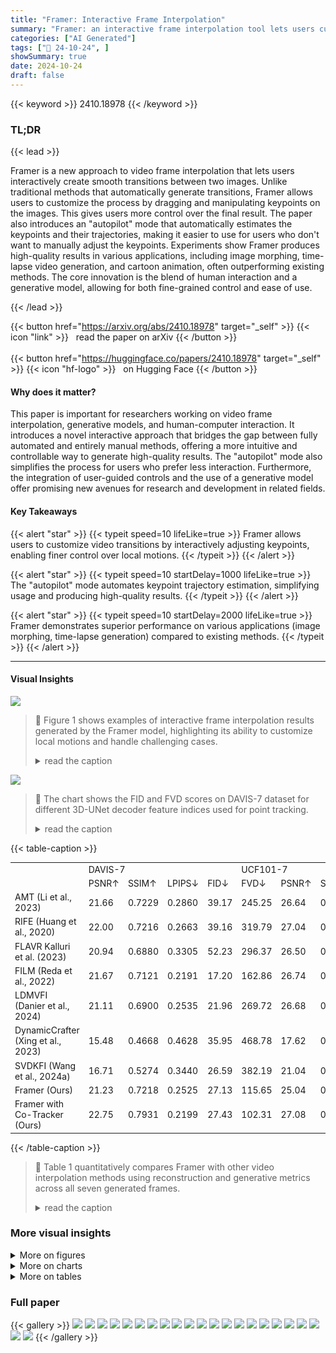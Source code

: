 ```yaml
---
title: "Framer: Interactive Frame Interpolation"
summary: "Framer: an interactive frame interpolation tool lets users customize video transitions by adjusting keypoints, yielding smooth, creative results—even handling complex scenarios with an 'autopilot' mod..."
categories: ["AI Generated"]
tags: ["🔖 24-10-24", ]
showSummary: true
date: 2024-10-24
draft: false
---
```


{{< keyword >}} 2410.18978 {{< /keyword >}}

### TL;DR


{{< lead >}}

Framer is a new approach to video frame interpolation that lets users interactively create smooth transitions between two images. Unlike traditional methods that automatically generate transitions, Framer allows users to customize the process by dragging and manipulating keypoints on the images. This gives users more control over the final result.  The paper also introduces an "autopilot" mode that automatically estimates the keypoints and their trajectories, making it easier to use for users who don't want to manually adjust the keypoints. Experiments show Framer produces high-quality results in various applications, including image morphing, time-lapse video generation, and cartoon animation, often outperforming existing methods.  The core innovation is the blend of human interaction and a generative model, allowing for both fine-grained control and ease of use.

{{< /lead >}}


{{< button href="https://arxiv.org/abs/2410.18978" target="_self" >}}
{{< icon "link" >}} &nbsp; read the paper on arXiv
{{< /button >}}
<br><br>
{{< button href="https://huggingface.co/papers/2410.18978" target="_self" >}}
{{< icon "hf-logo" >}} &nbsp; on Hugging Face
{{< /button >}}

#### Why does it matter?
This paper is important for researchers working on video frame interpolation, generative models, and human-computer interaction.  It introduces a novel interactive approach that bridges the gap between fully automated and entirely manual methods, offering a more intuitive and controllable way to generate high-quality results. The "autopilot" mode also simplifies the process for users who prefer less interaction.  Furthermore, the integration of user-guided controls and the use of a generative model offer promising new avenues for research and development in related fields.
#### Key Takeaways

{{< alert "star" >}}
{{< typeit speed=10 lifeLike=true >}} Framer allows users to customize video transitions by interactively adjusting keypoints, enabling finer control over local motions. {{< /typeit >}}
{{< /alert >}}

{{< alert "star" >}}
{{< typeit speed=10 startDelay=1000 lifeLike=true >}} The "autopilot" mode automates keypoint trajectory estimation, simplifying usage and producing high-quality results. {{< /typeit >}}
{{< /alert >}}

{{< alert "star" >}}
{{< typeit speed=10 startDelay=2000 lifeLike=true >}} Framer demonstrates superior performance on various applications (image morphing, time-lapse generation) compared to existing methods. {{< /typeit >}}
{{< /alert >}}

------
#### Visual Insights



![](https://ai-paper-reviewer.com/2410.18978/figures_1_0.png)

> 🔼 Figure 1 shows examples of interactive frame interpolation results generated by the Framer model, highlighting its ability to customize local motions and handle challenging cases.
> <details>
> <summary>read the caption</summary>
> Figure 1: Showcases produced by our Framer. It facilitates fine-grained customization of local motions and generates varying interpolation results given the same input start and end frame pair (first 3 rows). Moreover, Framer handles challenging cases and can realize smooth image morphing (last 2 rows). The input trajectories are overlayed on the frames.
> </details>





![](https://ai-paper-reviewer.com/2410.18978/charts_15_0.png)

> 🔼 The chart shows the FID and FVD scores on DAVIS-7 dataset for different 3D-UNet decoder feature indices used for point tracking.
> <details>
> <summary>read the caption</summary>
> Figure S1: Ablations on diffusion feature for point tracking at test time, experiments conducted on DAVIS-7 (left) and UCF101-7 (right).
> </details>





{{< table-caption >}}
<table id='1' style='font-size:14px'><tr><td></td><td colspan="4">DAVIS-7</td><td colspan="6">UCF101-7</td></tr><tr><td></td><td>PSNR↑</td><td>SSIM↑</td><td>LPIPS↓</td><td>FID↓</td><td>FVD↓</td><td>PSNR↑</td><td>SSIM↑</td><td>LPIPS↓</td><td>FID↓</td><td>FVD↓</td></tr><tr><td>AMT (Li et al., 2023)</td><td>21.66</td><td>0.7229</td><td>0.2860</td><td>39.17</td><td>245.25</td><td>26.64</td><td>0.9000</td><td>0.1878</td><td>37.80</td><td>270.98</td></tr><tr><td>RIFE (Huang et al., 2020)</td><td>22.00</td><td>0.7216</td><td>0.2663</td><td>39.16</td><td>319.79</td><td>27.04</td><td>0.9020</td><td>0.1575</td><td>27.96</td><td>300.40</td></tr><tr><td>FLAVR Kalluri et al. (2023)</td><td>20.94</td><td>0.6880</td><td>0.3305</td><td>52.23</td><td>296.37</td><td>26.50</td><td>0.8982</td><td>0.1836</td><td>37.79</td><td>279.58</td></tr><tr><td>FILM (Reda et al., 2022)</td><td>21.67</td><td>0.7121</td><td>0.2191</td><td>17.20</td><td>162.86</td><td>26.74</td><td>0.8983</td><td>0.1378</td><td>16.22</td><td>239.48</td></tr><tr><td>LDMVFI (Danier et al., 2024)</td><td>21.11</td><td>0.6900</td><td>0.2535</td><td>21.96</td><td>269.72</td><td>26.68</td><td>0.8955</td><td>0.1446</td><td>17.55</td><td>270.33</td></tr><tr><td>DynamicCrafter (Xing et al., 2023)</td><td>15.48</td><td>0.4668</td><td>0.4628</td><td>35.95</td><td>468.78</td><td>17.62</td><td>0.7082</td><td>0.3361</td><td>61.71</td><td>646.91</td></tr><tr><td>SVDKFI (Wang et al., 2024a)</td><td>16.71</td><td>0.5274</td><td>0.3440</td><td>26.59</td><td>382.19</td><td>21.04</td><td>0.7991</td><td>0.2146</td><td>44.81</td><td>301.33</td></tr><tr><td>Framer (Ours)</td><td>21.23</td><td>0.7218</td><td>0.2525</td><td>27.13</td><td>115.65</td><td>25.04</td><td>0.8806</td><td>0.1714</td><td>31.69</td><td>181.55</td></tr><tr><td>Framer with Co-Tracker (Ours)</td><td>22.75</td><td>0.7931</td><td>0.2199</td><td>27.43</td><td>102.31</td><td>27.08</td><td>0.9024</td><td>0.1714</td><td>32.37</td><td>159.87</td></tr></table>{{< /table-caption >}}

> 🔼 Table 1 quantitatively compares Framer with other video interpolation methods using reconstruction and generative metrics across all seven generated frames.
> <details>
> <summary>read the caption</summary>
> Table 1: Quantitative comparison with existing video interpolation methods on reconstruction and generative metrics, evaluated on all 7 generated frames.
> </details>



### More visual insights

<details>
<summary>More on figures
</summary>


![](https://ai-paper-reviewer.com/2410.18978/figures_4_0.png)

> 🔼 Figure 2 illustrates the architecture of Framer, showing its interactive mode, autopilot mode, trajectory controlling branch, and video frame interpolation fine-tuning process.
> <details>
> <summary>read the caption</summary>
> Figure 2: Framer supports (a) a user-interactive mode for customized point trajectories and (b) an 'autopilot' mode for video frame interpolation without trajectory inputs. During training, (d) we fine-tune the 3D-UNet of a pre-trained video diffusion model for video frame interpolation. Afterward, (c) we introduce point trajectory control by freezing the 3D-UNet and fine-tuning the controlling branch.
> </details>



![](https://ai-paper-reviewer.com/2410.18978/figures_5_0.png)

> 🔼 Figure 3 illustrates the bi-directional point tracking method used in Framer's 'autopilot' mode for estimating point trajectories.
> <details>
> <summary>read the caption</summary>
> Figure 3: Point trajectory estimation. The point trajectory is initialized by interpolating the coordinates of matched keypoints. In each de-noising step, we perform point tracking by finding the nearest neighbor of keypoints in the start and end frames, respectively. Lastly, We check the bi-directional tracking consistency before updating the point coordinate.
> </details>



![](https://ai-paper-reviewer.com/2410.18978/figures_6_0.png)

> 🔼 Figure 4 shows a qualitative comparison of the middle frame of seven interpolated frames generated by different methods, including the ground truth.
> <details>
> <summary>read the caption</summary>
> Figure 4: Qualitative comparison. 'GT’ strands for ground truth. For each method, we only present the middle frame of 7 interpolated frames. The full results can be seen in Fig. S4 and Fig. S5 in the Appendix.
> </details>



![](https://ai-paper-reviewer.com/2410.18978/figures_6_1.png)

> 🔼 The figure is a pie chart showing the results of a human preference test comparing Framer with several other video interpolation methods, indicating that Framer is overwhelmingly preferred.
> <details>
> <summary>read the caption</summary>
> Figure 5: Reults on human preference.
> </details>



![](https://ai-paper-reviewer.com/2410.18978/figures_7_0.png)

> 🔼 The figure shows three sets of video frame interpolation results, each generated with different drag controls, demonstrating the fine-grained customization offered by the Framer model.
> <details>
> <summary>read the caption</summary>
> Figure 6: Results on user interaction. The first row is generated without drag input, while the other two are generated with different drag controls. Customized trajectories are overlaid on frames.
> </details>



![](https://ai-paper-reviewer.com/2410.18978/figures_7_1.png)

> 🔼 The figure showcases various frame interpolation results generated by the Framer model, highlighting its ability to handle fine-grained customization and challenging scenarios.
> <details>
> <summary>read the caption</summary>
> Figure 1: Showcases produced by our Framer. It facilitates fine-grained customization of local motions and generates varying interpolation results given the same input start and end frame pair (first 3 rows). Moreover, Framer handles challenging cases and can realize smooth image morphing (last 2 rows). The input trajectories are overlayed on the frames.
> </details>



![](https://ai-paper-reviewer.com/2410.18978/figures_8_0.png)

> 🔼 Figure 1 showcases examples of frame interpolation results generated by the Framer model, highlighting its ability to customize local motions and handle challenging interpolation scenarios.
> <details>
> <summary>read the caption</summary>
> Figure 1: Showcases produced by our Framer. It facilitates fine-grained customization of local motions and generates varying interpolation results given the same input start and end frame pair (first 3 rows). Moreover, Framer handles challenging cases and can realize smooth image morphing (last 2 rows). The input trajectories are overlayed on the frames.
> </details>



![](https://ai-paper-reviewer.com/2410.18978/figures_8_1.png)

> 🔼 Figure 1 showcases examples of frame interpolation results generated by the Framer model, highlighting its ability to customize local motions and handle challenging cases.
> <details>
> <summary>read the caption</summary>
> Figure 1: Showcases produced by our Framer. It facilitates fine-grained customization of local motions and generates varying interpolation results given the same input start and end frame pair (first 3 rows). Moreover, Framer handles challenging cases and can realize smooth image morphing (last 2 rows). The input trajectories are overlayed on the frames.
> </details>



![](https://ai-paper-reviewer.com/2410.18978/figures_9_0.png)

> 🔼 Figure 1 showcases the results of Framer, demonstrating its ability to customize local motions and generate varying interpolation results from the same input frames, including handling challenging cases.
> <details>
> <summary>read the caption</summary>
> Figure 1: Showcases produced by our Framer. It facilitates fine-grained customization of local motions and generates varying interpolation results given the same input start and end frame pair (first 3 rows). Moreover, Framer handles challenging cases and can realize smooth image morphing (last 2 rows). The input trajectories are overlayed on the frames.
> </details>



![](https://ai-paper-reviewer.com/2410.18978/figures_9_1.png)

> 🔼 The figure shows ablation studies on each component of the Framer model, demonstrating the impact of trajectory guidance, trajectory updates, and bi-directional consistency verification on the final video interpolation results.
> <details>
> <summary>read the caption</summary>
> Figure 12: Ablations on each component. 'w/o trajectory' denotes inference without guidance from point trajectory, 'w/o traj. update' indicates inference without trajectory updates, and 'w/o bi' suggests trajectory updating without bi-directional consistency verification.
> </details>



![](https://ai-paper-reviewer.com/2410.18978/figures_17_0.png)

> 🔼 Figure 4 presents a qualitative comparison of the proposed Framer model with other state-of-the-art video frame interpolation methods, showing the middle frame of seven generated frames for each method.
> <details>
> <summary>read the caption</summary>
> Figure 4: Qualitative comparison. 'GT” strands for ground truth. For each method, we only present the middle frame of 7 interpolated frames. The full results can be seen in Fig. S4 and Fig. S5 in the Appendix.
> </details>



![](https://ai-paper-reviewer.com/2410.18978/figures_18_0.png)

> 🔼 Figure 4 shows a qualitative comparison of the proposed Framer method against several state-of-the-art video frame interpolation methods, showcasing the superior visual quality of Framer's results.
> <details>
> <summary>read the caption</summary>
> Figure 4: Qualitative comparison. 'GT” strands for ground truth. For each method, we only present the middle frame of 7 interpolated frames. The full results can be seen in Fig. S4 and Fig. S5 in the Appendix.
> </details>



![](https://ai-paper-reviewer.com/2410.18978/figures_19_0.png)

> 🔼 Figure 4 showcases a qualitative comparison of the proposed Framer model with existing methods for video frame interpolation on various sequences, highlighting the superior visual quality and detail preservation of Framer.
> <details>
> <summary>read the caption</summary>
> Figure 4: Qualitative comparison. “GT” strands for ground truth. For each method, we only present the middle frame of 7 interpolated frames. The full results can be seen in Fig. S4 and Fig. S5 in the Appendix.
> </details>



![](https://ai-paper-reviewer.com/2410.18978/figures_20_0.png)

> 🔼 Figure 4 shows a qualitative comparison of the proposed Framer model against several state-of-the-art video frame interpolation methods on various application scenarios.
> <details>
> <summary>read the caption</summary>
> Figure 4: Qualitative comparison. 'GT’ strands for ground truth. For each method, we only present the middle frame of 7 interpolated frames. The full results can be seen in Fig. S4 and Fig. S5 in the Appendix.
> </details>



![](https://ai-paper-reviewer.com/2410.18978/figures_21_0.png)

> 🔼 Figure 1 showcases examples of frame interpolation results produced by the Framer model, highlighting its ability to handle various levels of motion complexity and user customization.
> <details>
> <summary>read the caption</summary>
> Figure 1: Showcases produced by our Framer. It facilitates fine-grained customization of local motions and generates varying interpolation results given the same input start and end frame pair (first 3 rows). Moreover, Framer handles challenging cases and can realize smooth image morphing (last 2 rows). The input trajectories are overlayed on the frames.
> </details>



![](https://ai-paper-reviewer.com/2410.18978/figures_21_1.png)

> 🔼 The figure showcases the results of interactive frame interpolation using Framer, demonstrating fine-grained control over local motions and smooth transitions between frames, even in challenging scenarios.
> <details>
> <summary>read the caption</summary>
> Figure 1: Showcases produced by our Framer. It facilitates fine-grained customization of local motions and generates varying interpolation results given the same input start and end frame pair (first 3 rows). Moreover, Framer handles challenging cases and can realize smooth image morphing (last 2 rows). The input trajectories are overlayed on the frames.
> </details>



![](https://ai-paper-reviewer.com/2410.18978/figures_22_0.png)

> 🔼 Figure 1 showcases examples of frame interpolation results generated by the Framer model, highlighting its ability to customize local motions and handle challenging cases.
> <details>
> <summary>read the caption</summary>
> Figure 1: Showcases produced by our Framer. It facilitates fine-grained customization of local motions and generates varying interpolation results given the same input start and end frame pair (first 3 rows). Moreover, Framer handles challenging cases and can realize smooth image morphing (last 2 rows). The input trajectories are overlayed on the frames.
> </details>



![](https://ai-paper-reviewer.com/2410.18978/figures_22_1.png)

> 🔼 Figure 1 showcases the interactive frame interpolation results produced by Framer, demonstrating its ability to customize local motions and handle challenging cases.
> <details>
> <summary>read the caption</summary>
> Figure 1: Showcases produced by our Framer. It facilitates fine-grained customization of local motions and generates varying interpolation results given the same input start and end frame pair (first 3 rows). Moreover, Framer handles challenging cases and can realize smooth image morphing (last 2 rows). The input trajectories are overlayed on the frames.
> </details>



![](https://ai-paper-reviewer.com/2410.18978/figures_22_2.png)

> 🔼 Figure 1 showcases examples of frame interpolation results generated by the Framer model, highlighting its ability to customize local motions and handle challenging cases.
> <details>
> <summary>read the caption</summary>
> Figure 1: Showcases produced by our Framer. It facilitates fine-grained customization of local motions and generates varying interpolation results given the same input start and end frame pair (first 3 rows). Moreover, Framer handles challenging cases and can realize smooth image morphing (last 2 rows). The input trajectories are overlayed on the frames.
> </details>



</details>



<details>
<summary>More on charts
</summary>


![](https://ai-paper-reviewer.com/2410.18978/charts_15_1.png)

> 🔼 The chart shows the FID and FVD scores on DAVIS-7 and UCF101-7 datasets for different 3D-UNet decoder feature indices used for point tracking in the Framer model.
> <details>
> <summary>read the caption</summary>
> Figure S1: Ablations on diffusion feature for point tracking at test time, experiments conducted on DAVIS-7 (left) and UCF101-7 (right).
> </details>


![](https://ai-paper-reviewer.com/2410.18978/charts_15_2.png)

> 🔼 The chart displays the FID and FVD scores on the DAVIS-7 dataset, varying the start and end steps used for correspondence guidance during diffusion sampling.
> <details>
> <summary>read the caption</summary>
> Figure S2: Ablations on the start and end diffusion steps for correspondence guidance, experiments conducted on DAVIS-7 (left) and UCF101-7 (right). We use a total sampling step of 30.
> </details>


![](https://ai-paper-reviewer.com/2410.18978/charts_15_3.png)

> 🔼 The chart displays the FID and FVD scores on DAVIS-7 and UCF101-7 datasets for different ranges of diffusion steps used for correspondence guidance.
> <details>
> <summary>read the caption</summary>
> Figure S2: Ablations on the start and end diffusion steps for correspondence guidance, experiments conducted on DAVIS-7 (left) and UCF101-7 (right). We use a total sampling step of 30.
> </details>


![](https://ai-paper-reviewer.com/2410.18978/charts_16_0.png)

> 🔼 The chart shows the impact of varying the number of trajectories used for guidance on FID and FVD scores for video frame interpolation on the DAVIS-7 and UCF101-7 datasets.
> <details>
> <summary>read the caption</summary>
> Figure S3: Ablations on the number of trajectories for guidance during sampling, experiments conducted on DAVIS-7 (left) and UCF101-7 (right).
> </details>


![](https://ai-paper-reviewer.com/2410.18978/charts_16_1.png)

> 🔼 The chart displays the FID and FVD scores on DAVIS-7 and UCF101-7 datasets for different numbers of trajectories used for guidance during sampling.
> <details>
> <summary>read the caption</summary>
> Figure S3: Ablations on the number of trajectories for guidance during sampling, experiments conducted on DAVIS-7 (left) and UCF101-7 (right).
> </details>


</details>



<details>
<summary>More on tables
</summary>


{{< table-caption >}}
<table id='1' style='font-size:16px'><tr><td>Tianyu Ding, Luming Liang, Zhihui Zhu, and Ilya Zharkov. CDFI: compression-driven network design for frame interpolation. In IEEE Conf. Comput. Vis. Pattern Recog., 2021.</td></tr><tr><td>Jiong Dong, Kaoru Ota, and Mianxiong Dong. Video frame interpolation: A comprehensive survey. ACM Trans. Multim. Comput. Commun. Appl., 2023.</td></tr><tr><td>Haiwen Feng, Zheng Ding, Zhihao Xia, Simon Niklaus, Victoria Fernandez Abrevaya, Michael J. Black, and Xuaner Zhang. Explorative inbetweening of time and space. arXiv: Computing Research Repo., abs/2403.14611, 2024.</td></tr><tr><td>Songwei Ge, Seungjun Nah, Guilin Liu, Tyler Poon, Andrew Tao, Bryan Catanzaro, David Jacobs, Jia-Bin Huang, Ming-Yu Liu, and Yogesh Balaji. Preserve your own correlation: A noise prior for video diffusion models. In Int. Conf. Comput. Vis., 2023.</td></tr><tr><td>Shurui Gui, Chaoyue Wang, Qihua Chen, and Dacheng Tao. Featureflow: Robust video interpolation via structure-to-texture generation. In IEEE Conf. Comput. Vis. Pattern Recog., 2020.</td></tr><tr><td>Yuwei Guo, Ceyuan Yang, Anyi Rao, Maneesh Agrawala, Dahua Lin, and Bo Dai. Sparsectrl: Adding sparse controls to text-to-video diffusion models. arXiv: Computing Research Repo., abs/2311.16933, 2023.</td></tr><tr><td>Hao He, Yinghao Xu, Yuwei Guo, Gordon Wetzstein, Bo Dai, Hongsheng Li, and Ceyuan Yang. Cameractrl: Enabling camera control for text-to-video generation. arXiv: Computing Research Repo., abs/2404.02101, 2024.</td></tr><tr><td>Zhewei Huang, Tianyuan Zhang, Wen Heng, Boxin Shi, and Shuchang Zhou. RIFE: real-time intermediate flow estimation for video frame interpolation. arXiv: Computing Research Repo., abs/2011.06294, 2020.</td></tr><tr><td>Siddhant Jain, Daniel Watson, Eric Tabellion, Aleksander Holynski, Ben Poole, and Janne Kontkanen. Video interpolation with diffusion models. arXiv: Computing Research Repo., abs/2404.01203, 2024.</td></tr><tr><td>Huaizu Jiang, Deqing Sun, Varun Jampani, Ming-Hsuan Yang, Erik G. Learned-Miller, and Jan Kautz. Super slomo: High quality estimation of multiple intermediate frames for video interpolation. In IEEE Conf. Comput. Vis. Pattern Recog., 2018.</td></tr><tr><td>Xin Jin, Longhai Wu, Guotao Shen, Youxin Chen, Jie Chen, Jayoon Koo, and Cheul-Hee Hahm. Enhanced bi-directional motion estimation for video frame interpolation. In IEEE Winter Conf. Appl. Comput. Vis., 2023.</td></tr><tr><td>Tarun Kalluri, Deepak Pathak, Manmohan Chandraker, and Du Tran. FLAVR: flow-agnostic video representations for fast frame interpolation. In IEEE Winter Conf. Appl. Comput. Vis., 2023.</td></tr><tr><td>Nikita Karaev, Ignacio Rocco, Benjamin Graham, Natalia Neverova, Andrea Vedaldi, and Christian Rupprecht. Cotracker: It is better to track together. arXiv: Computing Research Repo., abs/2307.07635, 2023.</td></tr><tr><td>Lingtong Kong, Boyuan Jiang, Donghao Luo, Wenqing Chu, Xiaoming Huang, Ying Tai, Chengjie Wang, and Jie Yang. Ifrnet: Intermediate feature refine network for efficient frame interpolation. In IEEE Conf. Comput. Vis. Pattern Recog., 2022.</td></tr><tr><td>Hyeongmin Lee, Taeoh Kim, Tae-Young Chung, Daehyun Pak, Yuseok Ban, and Sangyoun Lee. Adacof: Adaptive collaboration of flows for video frame interpolation. In IEEE Conf. Comput. Vis. Pattern Recog., 2020.</td></tr><tr><td>Changlin Li, Guangyang Wu, Yanan Sun, Xin Tao, Chi-Keung Tang, and Yu- Wing Tai. H-VFI: hierarchical frame interpolation for videos with large motions. arXiv: Computing Research Repo., abs/2211.11309, 2022.</td></tr><tr><td>Zhen Li, Zuo-Liang Zhu, Linghao Han, Qibin Hou, Chun-Le Guo, and Ming-Ming Cheng. AMT: all-pairs multi-field transforms for efficient frame interpolation. In IEEE Conf. Comput. Vis. Pattern Recog., 2023.</td></tr></table>{{< /table-caption >}}
> 🔼 Table 1 quantitatively compares Framer's performance against other video interpolation methods using reconstruction and generative metrics across 7 generated frames.
> <details>
> <summary>read the caption</summary>
> Table 1: Quantitative comparison with existing video interpolation methods on reconstruction and generative metrics, evaluated on all 7 generated frames.
> </details>

{{< table-caption >}}
<table id='6' style='font-size:14px'><tr><td></td><td colspan="5">DAVIS-7</td><td colspan="5">UCF101-7</td></tr><tr><td></td><td>PSNR↑</td><td>SSIM↑</td><td>LPIPS↓</td><td>FID↓</td><td>FVD↓</td><td>PSNR↑</td><td>SSIM↑</td><td>LPIPS↓</td><td>FID↓</td><td>FVD↓</td></tr><tr><td>w/o trajectory</td><td>20.19</td><td>0.6831</td><td>0.2787</td><td>28.25</td><td>128.71</td><td>24.16</td><td>0.8677</td><td>0.1798</td><td>32.64</td><td>195.54</td></tr><tr><td>w/o traj. updating</td><td>20.82</td><td>0.7054</td><td>0.2621</td><td>27.33</td><td>120.73</td><td>24.69</td><td>0.8748</td><td>0.1842</td><td>31.95</td><td>187.37</td></tr><tr><td>w/o bi-directional</td><td>20.94</td><td>0.7102</td><td>0.2602</td><td>27.23</td><td>116.81</td><td>24.73</td><td>0.8746</td><td>0.1845</td><td>31.66</td><td>183.74</td></tr><tr><td>Framer (Ours)</td><td>21.23</td><td>0.7218</td><td>0.2525</td><td>27.13</td><td>115.65</td><td>25.04</td><td>0.8806</td><td>0.1714</td><td>31.69</td><td>181.55</td></tr></table>{{< /table-caption >}}
> 🔼 Table 1 quantitatively compares Framer with other video interpolation methods using reconstruction and generative metrics across 7 generated frames.
> <details>
> <summary>read the caption</summary>
> Table 1: Quantitative comparison with existing video interpolation methods on reconstruction and generative metrics, evaluated on all 7 generated frames.
> </details>

{{< table-caption >}}
<table id='8' style='font-size:18px'><tr><td rowspan="2"></td><td colspan="4">DAVIS-7 (mid-frame)</td><td colspan="4">UCF101-7 (mid-frame)</td></tr><tr><td>PSNR↑</td><td>SSIM↑</td><td>LPIPS↓</td><td>FID↓</td><td>PSNR↑</td><td>SSIM↑</td><td>LPIPS↓</td><td>FID↓</td></tr><tr><td>w/o trajectory</td><td>19.30</td><td>0.6504</td><td>0.3093</td><td>57.10</td><td>23.14</td><td>0.8523</td><td>0.1967</td><td>54.98</td></tr><tr><td>w/o traj. updating</td><td>19.84</td><td>0.6700</td><td>0.2935</td><td>55.37</td><td>23.60</td><td>0.8590</td><td>0.2009</td><td>53.83</td></tr><tr><td>w/o bi-directional</td><td>19.95</td><td>0.6739</td><td>0.2919</td><td>54.75</td><td>23.65</td><td>0.8586</td><td>0.2016</td><td>53.54</td></tr><tr><td>Framer (Ours)</td><td>20.18</td><td>0.6850</td><td>0.2845</td><td>55.13</td><td>23.92</td><td>0.8646</td><td>0.1889</td><td>53.33</td></tr></table>{{< /table-caption >}}
> 🔼 Table S2 presents ablation study results on the performance of Framer by removing or disabling each of its components, focusing on the middle frame of a seven-frame interpolation sequence.
> <details>
> <summary>read the caption</summary>
> Table S2: Ablations on each component, evaluating only the middle frame out of all 7 generated frames. 'w/o trajectory' denotes inference without guidance from point trajectory, 'w/o traj. updating' indicates inference without trajectory updates, and 'w/o bi' suggests trajectory updating without bi-directional consistency verification.
> </details>

{{< table-caption >}}
<table id='4' style='font-size:16px'><tr><td></td><td colspan="4">DAVIS-7 (mid-frame)</td><td colspan="4">UCF101-7 (mid-frame)</td></tr><tr><td></td><td>PSNR↑</td><td>SSIM↑</td><td>LPIPS↓</td><td>FID↓</td><td>PSNR↑</td><td>SSIM↑</td><td>LPIPS↓</td><td>FID↓</td></tr><tr><td>AMT (Li et al⌀, 2023)</td><td>20.59</td><td>0.6834</td><td>0.3564</td><td>100.36</td><td>25.24</td><td>0.8837</td><td>0.2237</td><td>75.97</td></tr><tr><td>RIFE (Huang et al., 2020)</td><td>20.74</td><td>0.6813</td><td>0.3102</td><td>80.78</td><td>25.68</td><td>0.8842</td><td>0.1835</td><td>59.33</td></tr><tr><td>FLAVR Kalluri et al. (2023)</td><td>19.93</td><td>0.6514</td><td>0.4074</td><td>118.45</td><td>24.93</td><td>0.8796</td><td>0.2164</td><td>79.86</td></tr><tr><td>FILM (Reda et al., 2022)</td><td>20.28</td><td>0.6671</td><td>0.2620</td><td>48.70</td><td>25.31</td><td>0.8818</td><td>0.1623</td><td>41.23</td></tr><tr><td>LDMVFI (Danier et al., 2024)</td><td>19.87</td><td>0.6435</td><td>0.2985</td><td>56.46</td><td>25.16</td><td>0.8789</td><td>0.1695</td><td>43.01</td></tr><tr><td>DynamicCrafter (Xing et al., 2023)</td><td>14.61</td><td>0.4280</td><td>0.5082</td><td>77.65</td><td>17.05</td><td>0.6935</td><td>0.3502</td><td>97.01</td></tr><tr><td>SVDKFI (Wang et al., 2024a)</td><td>16.06</td><td>0.4974</td><td>0.3719</td><td>53.49</td><td>20.03</td><td>0.7775</td><td>0.2326</td><td>69.26</td></tr><tr><td>Framer (Ours)</td><td>20.18</td><td>0.6850</td><td>0.2845</td><td>55.13</td><td>23.92</td><td>0.8646</td><td>0.1889</td><td>53.33</td></tr><tr><td>Framer with Co-Tracker (Ours)</td><td>21.94</td><td>0.7693</td><td>0.2437</td><td>55.77</td><td>25.86</td><td>0.8868</td><td>0.1873</td><td>54.64</td></tr></table>{{< /table-caption >}}
> 🔼 Table 1 quantitatively compares Framer with other video interpolation methods across reconstruction and generative metrics, evaluating all 7 generated frames.
> <details>
> <summary>read the caption</summary>
> Table 1: Quantitative comparison with existing video interpolation methods on reconstruction and generative metrics, evaluated on all 7 generated frames.
> </details>

</details>


### Full paper

{{< gallery >}}
<img src="https://ai-paper-reviewer.com/2410.18978/1.png" class="grid-w50 md:grid-w33 xl:grid-w25" />
<img src="https://ai-paper-reviewer.com/2410.18978/2.png" class="grid-w50 md:grid-w33 xl:grid-w25" />
<img src="https://ai-paper-reviewer.com/2410.18978/3.png" class="grid-w50 md:grid-w33 xl:grid-w25" />
<img src="https://ai-paper-reviewer.com/2410.18978/4.png" class="grid-w50 md:grid-w33 xl:grid-w25" />
<img src="https://ai-paper-reviewer.com/2410.18978/5.png" class="grid-w50 md:grid-w33 xl:grid-w25" />
<img src="https://ai-paper-reviewer.com/2410.18978/6.png" class="grid-w50 md:grid-w33 xl:grid-w25" />
<img src="https://ai-paper-reviewer.com/2410.18978/7.png" class="grid-w50 md:grid-w33 xl:grid-w25" />
<img src="https://ai-paper-reviewer.com/2410.18978/8.png" class="grid-w50 md:grid-w33 xl:grid-w25" />
<img src="https://ai-paper-reviewer.com/2410.18978/9.png" class="grid-w50 md:grid-w33 xl:grid-w25" />
<img src="https://ai-paper-reviewer.com/2410.18978/10.png" class="grid-w50 md:grid-w33 xl:grid-w25" />
<img src="https://ai-paper-reviewer.com/2410.18978/11.png" class="grid-w50 md:grid-w33 xl:grid-w25" />
<img src="https://ai-paper-reviewer.com/2410.18978/12.png" class="grid-w50 md:grid-w33 xl:grid-w25" />
<img src="https://ai-paper-reviewer.com/2410.18978/13.png" class="grid-w50 md:grid-w33 xl:grid-w25" />
<img src="https://ai-paper-reviewer.com/2410.18978/14.png" class="grid-w50 md:grid-w33 xl:grid-w25" />
<img src="https://ai-paper-reviewer.com/2410.18978/15.png" class="grid-w50 md:grid-w33 xl:grid-w25" />
<img src="https://ai-paper-reviewer.com/2410.18978/16.png" class="grid-w50 md:grid-w33 xl:grid-w25" />
<img src="https://ai-paper-reviewer.com/2410.18978/17.png" class="grid-w50 md:grid-w33 xl:grid-w25" />
<img src="https://ai-paper-reviewer.com/2410.18978/18.png" class="grid-w50 md:grid-w33 xl:grid-w25" />
<img src="https://ai-paper-reviewer.com/2410.18978/19.png" class="grid-w50 md:grid-w33 xl:grid-w25" />
<img src="https://ai-paper-reviewer.com/2410.18978/20.png" class="grid-w50 md:grid-w33 xl:grid-w25" />
<img src="https://ai-paper-reviewer.com/2410.18978/21.png" class="grid-w50 md:grid-w33 xl:grid-w25" />
<img src="https://ai-paper-reviewer.com/2410.18978/22.png" class="grid-w50 md:grid-w33 xl:grid-w25" />
{{< /gallery >}}